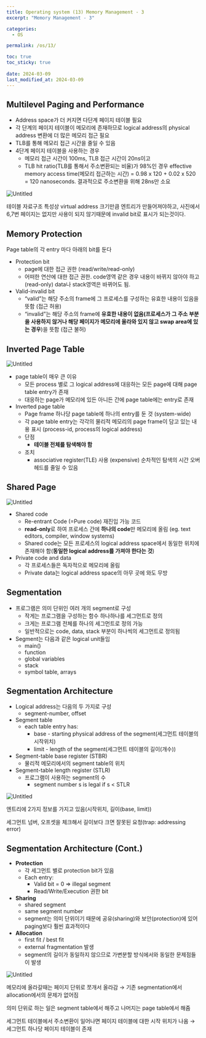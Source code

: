 ```yaml
---
title: Operating system (13) Memory Management - 3
excerpt: "Memory Management - 3"

categories:
  - OS

permalink: /os/13/

toc: true
toc_sticky: true
 
date: 2024-03-09
last_modified_at: 2024-03-09
---
```


## Multilevel Paging and Performance

- Address space가 더 커지면 다단계 페이지 테이블 필요
- 각 단계의 페이지 테이블이 메모리에 존재하므로 logical address의 physical address 변환에 더 많은 메모리 접근 필요
- TLB를 통해 메모리 접근 시간을 줄일 수 있음
- 4단계 페이지 테이블을 사용하는 경우
    - 메모리 접근 시간이 100ms, TLB 접근 시간이 20ns이고
    - TLB hit ratio(TLB를 통해서 주소변환되는 비율)가 98%인 경우 effective memory access time(메모리 접근하는 시간) = 0.98 x 120 + 0.02 x 520 = 120 nanoseconds.
    결과적으로 주소변환을 위해 28ns만 소요

![Untitled](/assets/images/2024-03-09-Operating-system-13-Memory-Management--3/Untitled.png)

테이블 자료구조 특성상 virtual address 크기만큼 엔트리가 만들어져야하고, 사진에서 6,7번 페이지는 없지만 사용이 되지 않기때문에 invalid bit로 표시가 되는것이다.

## Memory Protection

Page table의 각 entry 마다 아래의 bit를 둔다

- Protection bit
    - page에 대한 접근 권한 (read/write/read-only)
    - 어떠한 연산에 대한 접근 권한.
    code영역 같은 경우 내용이 바뀌지 않아야 하고(read-only) data나 stack영역은 바뀌어도 됨.
- Valid-invalid bit
    - “valid”는 해당 주소의 frame에 그 프로세스를 구성하는 유효한 내용이 있음을 뜻함 (접근 허용)
    - “invalid”는 해당 주소의 frame에 **유효한 내용이 없음(프로세스가 그 주소 부분을 사용하지 않거나 해당 페이지가 메모리에 올라와 있지 않고 swap area에 있는 경우**)을 뜻함 (접근 불허)

## Inverted Page Table

![Untitled](/assets/images/2024-03-09-Operating-system-13-Memory-Management--3/Untitled%201.png)

- page table이 매우 큰 이유
    - 모든 process 별로 그 logical address에 대응하는 모든 page에 대해 page table entry가 존재
    - 대응하는 page가 메모리에 있든 아니든 간에 page table에는 entry로 존재
- Inverted page table
    - Page frame 하나당 page table에 하나의 entry를 둔 것 (system-wide)
    - 각 page table entry는 각각의 물리적 메모리의 page frame이 담고 있는 내용 표시 (process-id, process의 logical address)
    - 단점
        - **테이블 전체를 탐색해야 함**
    - 조치
        - associative register(TLE) 사용 (expensive) 순차적인 탐색의 시간 오버헤드를 줄일 수 있음

## Shared Page

![Untitled](/assets/images/2024-03-09-Operating-system-13-Memory-Management--3/Untitled%202.png)

- Shared code
    - Re-entrant Code (=Pure code) 재진입 가능 코드
    - **read-only**로 하여 프로세스 간에 **하나의 code**만 메모리에 올림
    (eg. text editors, compiler, window systems)
    - Shared code는 모든 프로세스의 logical address space에서 동일한 위치에 존재해야 함(**동일한 logical address를 가져야 한다는 것**)
- Private code and data
    - 각 프로세스들은 독자적으로 메모리에 올림
    - Private data는 logical address space의 아무 곳에 와도 무방

## Segmentation

- 프로그램은 의미 단위인 여러 개의 segment로 구성
    - 작게는 프로그램을 구성하는 함수 하나하나를 세그먼트로 정의
    - 크게는 프로그램 전체를 하나의 세그먼트로 정의 가능
    - 일반적으로는 code, data, stack 부분이 하나씩의 세그먼트로 정의됨
- Segment는 다음과 같은 logical unit들임
    - main()
    - function
    - global variables
    - stack
    - symbol table, arrays

## Segmentation Architecture

- Logical address는 다음의 두 가지로 구성
    - segment-number, offset
- Segment table
    - each table entry has:
        - base - starting physical address of the segment(세그먼트 테이블의 시작위치)
        - limit - length of the segment(세그먼트 테이블의 길이(개수))
- Segment-table base register (STBR)
    - 물리적 메모리에서의 segment table의 위치
- Segment-table length register (STLR)
    - 프로그램이 사용하는 segment의 수
        - segment number s is legal if s < STLR

![Untitled](/assets/images/2024-03-09-Operating-system-13-Memory-Management--3/Untitled%203.png)

엔트리에 2가지 정보를 가지고 있음(시작위치, 길이(base, limit))

세그먼트 넘버, 오프셋을 체크해서 길이보다 크면 잘못된 요청(trap: addressing error)

## Segmentation Architecture (Cont.)

- **Protection**
    - 각 세그먼트 별로 protection bit가 있음
    - Each entry:
        - Valid bit = 0 ⇒ illegal segment
        - Read/Write/Execution 권한 bit
- **Sharing**
    - shared segment
    - same segment number
    - segment는 의미 단위이기 때문에 공유(sharing)와 보안(protection)에 있어 paging보다 훨씬 효과적이다
- **Allocation**
    - first fit / best fit
    - external fragmentation 발생
    - segment의 길이가 동일하지 않으므로 가변분할 방식에서와 동일한 문제점들이 발생

![Untitled](/assets/images/2024-03-09-Operating-system-13-Memory-Management--3/Untitled%204.png)

메모리에 올라갈때는 페이지 단위로 쪼개서 올라감 → 기존 segmentation에서 allocation에서의 문제가 없어짐

의미 단위로 하는 일은 segment table에서 해주고 나머지는 page table에서 해줌

세그먼트 테이블에서 주소변환이 일어나면 페이지 테이블에 대한 시작 위치가 나옴 → 세그먼트 하나당 페이지 테이블이 존재